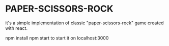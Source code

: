 # PAPER-SCISSORS-ROCK
it's a simple implementation of classic "paper-scissors-rock" game created with react.

npm install
npm start
to start it on localhost:3000